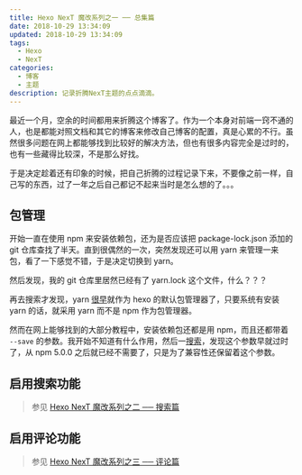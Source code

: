 ```yaml
---
title: Hexo NexT 魔改系列之一 ── 总集篇
date: 2018-10-29 13:34:09
updated: 2018-10-29 13:34:09
tags:
  - Hexo
  - NexT
categories:
  - 博客
  - 主题
description: 记录折腾NexT主题的点点滴滴。
---
```


最近一个月，空余的时间都用来折腾这个博客了。作为一个本身对前端一窍不通的人，也是都能对照文档和其它的博客来修改自己博客的配置，真是心累的不行。虽然很多问题在网上都能够找到比较好的解决方法，但也有很多内容完全是过时的，也有一些藏得比较深，不是那么好找。

于是决定趁着还有印象的时候，把自己折腾的过程记录下来，不要像之前一样，自己写的东西，过了一年之后自己都记不起来当时是怎么想的了。。。

## 包管理

开始一直在使用 npm 来安装依赖包，还为是否应该把 package-lock.json 添加的 git 仓库查找了半天。直到很偶然的一次，突然发现还可以用 yarn 来管理一来包，看了一下感觉不错，于是决定切换到 yarn。

然后发现，我的 git 仓库里居然已经有了 yarn.lock 这个文件，什么？？？

再去搜索才发现，yarn [很早][1]就作为 hexo 的默认包管理器了，只要系统有安装 yarn 的话，就采用 yarn 而不是 npm 作为包管理器。

然而在网上能够找到的大部分教程中，安装依赖包还都是用 npm，而且还都带着 `--save` 的参数。我开始不知道有什么作用，然后一[搜索][2]，发现这个参数早就过时了，从 npm 5.0.0 之后就已经不需要了，只是为了兼容性还保留着这个参数。

## 启用搜索功能

> 参见 [Hexo NexT 魔改系列之二 ── 搜索篇](/posts/2018-10-29-Hexo-NexT-2/)

## 启用评论功能

> 参见 [Hexo NexT 魔改系列之三 ── 评论篇](/posts/2018-10-29-Hexo-NexT-3/)





[1]: https://github.com/hexojs/hexo-cli/pull/20/
[2]: https://stackoverflow.com/questions/19578796/what-is-the-save-option-for-npm-install
